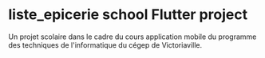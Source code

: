 # liste_epicerie  school Flutter project
Un projet scolaire dans le cadre du cours application mobile du programme des techniques de l'informatique du cégep de Victoriaville.